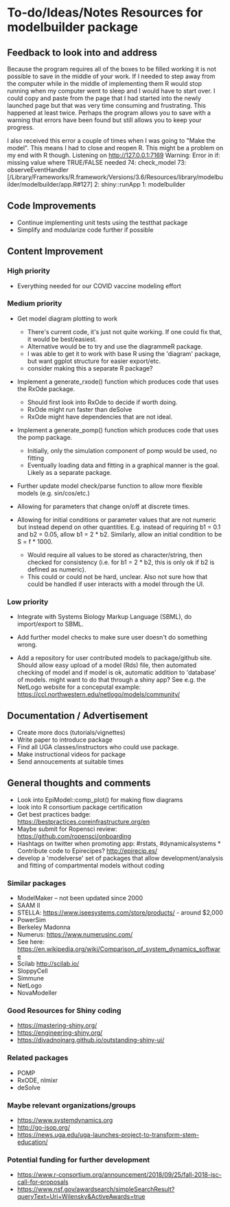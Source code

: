 # To-do/Ideas/Notes Resources for modelbuilder package


## Feedback to look into and address

Because the program requires all of the boxes to be filled working it is not possible to save in the middle of your work. If I needed to step away from the computer while in the middle of implementing them R would stop running when my computer went to sleep and I would have to start over. I could copy and paste from the page that I had started into the newly launched page but that was very time consuming and frustrating. This happened at least twice. Perhaps the program allows you to save with a warning that errors have been found but still allows you to keep your progress. 

I also received this error a couple of times when I was going to "Make the model". This means I had to close and reopen R. This might be a problem on my end with R though. 
Listening on http://127.0.0.1:7169
Warning: Error in if: missing value where TRUE/FALSE needed
 74: check_model
 73: observeEventHandler [/Library/Frameworks/R.framework/Versions/3.6/Resources/library/modelbuilder/modelbuilder/app.R#127]
  2: shiny::runApp
  1: modelbuilder



## Code Improvements
* Continue implementing unit tests using the testthat package
* Simplify and modularize code further if possible


## Content Improvement


### High priority
* Everything needed for our COVID vaccine modeling effort

### Medium priority

* Get model diagram plotting to work 
  - There's current code, it's just not quite working. If one could fix that, it would be best/easiest.
  - Alternative would be to try and use the diagrammeR package.
  - I was able to get it to work with base R using the 'diagram' package, but want ggplot structure for easier export/etc.
  - consider making this a separate R package?

* Implement a generate_rxode() function which produces code that uses the RxOde package.
  - Should first look into RxOde to decide if worth doing.
  - RxOde might run faster than deSolve
  - RxOde might have dependencies that are not ideal.

* Implement a generate_pomp() function which produces code that uses the pomp package.
  - Initially, only the simulation component of pomp would be used, no fitting
  - Eventually loading data and fitting in a graphical manner is the goal. Likely as a separate package.


* Further update model check/parse function to allow more flexible models (e.g. sin/cos/etc.)

* Allowing for parameters that change on/off at discrete times.

* Allowing for initial conditions or parameter values that are not numeric but instead depend on other quantities. E.g. instead of requiring b1 = 0.1 and b2 = 0.05, allow b1 = 2 * b2. Similarly, allow an initial condition to be S = f * 1000. 
  - Would require all values to be stored as character/string, then checked for consistency (i.e. for b1 = 2 * b2, this is only ok if b2 is defined as numeric).
  - This could or could not be hard, unclear. Also not sure how that could be handled if user interacts with a model through the UI.


### Low priority
* Integrate with Systems Biology Markup Language (SBML), do import/export to SBML. 
* Add further model checks to make sure user doesn't do something wrong.


* Add a repository for user contributed models to package/github site. Should allow easy upload of a model (Rds) file, then automated checking of model and if model is ok, automatic addition to 'database' of models. might want to do that through a shiny app? See e.g. the NetLogo website for a conceputal example: https://ccl.northwestern.edu/netlogo/models/community/





## Documentation / Advertisement
* Create more docs (tutorials/vignettes)
* Write paper to introduce package
* Find all UGA classes/instructors who could use package.
* Make instructional videos for package
* Send annoucements at suitable times


## General thoughts and comments

* Look into EpiModel::comp_plot() for making flow diagrams 
* look into R consortium package certification
* Get best practices badge: https://bestpractices.coreinfrastructure.org/en
* Maybe submit for Ropensci review: https://github.com/ropensci/onboarding
* Hashtags on twitter when promoting app: #rstats, #dynamicalsystems * Contribute code to Epirecipes? http://epirecip.es/
* develop a 'modelverse' set of packages that allow development/analysis and fitting of compartmental models without coding

### Similar packages
* ModelMaker – not been updated since 2000
* SAAM II
* STELLA: https://www.iseesystems.com/store/products/ - around $2,000
* PowerSim
* Berkeley Madonna
* Numerus: https://www.numerusinc.com/
* See here: https://en.wikipedia.org/wiki/Comparison_of_system_dynamics_software
* Scilab http://scilab.io/
* SloppyCell
* Simmune
* NetLogo
* NovaModeller

### Good Resources for Shiny coding
* https://mastering-shiny.org/
* https://engineering-shiny.org/
* https://divadnojnarg.github.io/outstanding-shiny-ui/


### Related packages
* POMP
* RxODE, nlmixr
* deSolve

### Maybe relevant organizations/groups
* https://www.systemdynamics.org
* http://go-isop.org/
* https://news.uga.edu/uga-launches-project-to-transform-stem-education/

### Potential funding for further development
* https://www.r-consortium.org/announcement/2018/09/25/fall-2018-isc-call-for-proposals
* https://www.nsf.gov/awardsearch/simpleSearchResult?queryText=Uri+Wilensky&ActiveAwards=true
